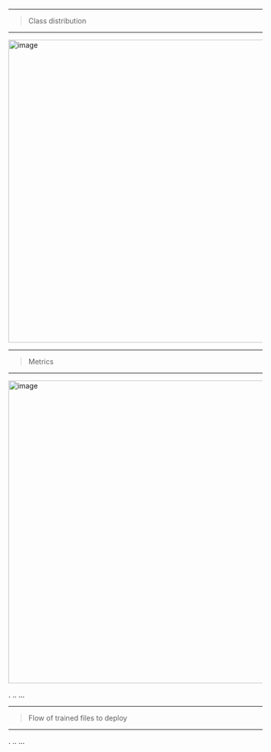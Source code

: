 -------------------------------------------------------------------------------------
> Class distribution
-------------------------------------------------------------------------------------

<img width="600" alt="image" src="https://github.com/user-attachments/assets/b7aa46b9-fe82-4dbf-91ce-ed0547712c6c">



-------------------------------------------------------------------------------------
> Metrics
-------------------------------------------------------------------------------------

<img width="600" alt="image" src="https://github.com/user-attachments/assets/17afe74d-2925-4efc-9c72-2e2d80cf1705">


.
..
...

-------------------------------------------------------------------------------------
> Flow of trained files to deploy
-------------------------------------------------------------------------------------


.
..
...
